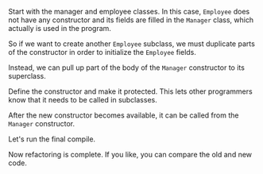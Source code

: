 Start with the manager and employee classes. In this case, <code>Employee</code> does not have any constructor and its fields are filled in the <code>Manager</code> class, which actually is used in the program.

So if we want to create another <code>Employee</code> subclass, we must duplicate parts of the constructor in order to initialize the <code>Employee</code> fields.

Instead, we can pull up part of the body of the <code>Manager</code> constructor to its superclass.

Define the constructor and make it protected. This lets other programmers know that it needs to be called in subclasses.

After the new constructor becomes available, it can be called from the <code>Manager</code> constructor.

Let's run the final compile.

Now refactoring is complete. If you like, you can compare the old and new code.